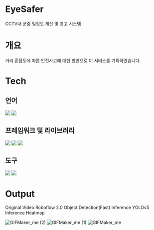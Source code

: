 # EyeSafer
CCTV내 군중 밀집도 계산 및 경고 시스템

# 개요
거리 혼잡도에 따른 안전사고에 대한 방안으로 이 서비스를 기획하였습니다.

# Tech

## 언어
<img src="https://img.shields.io/badge/Python-3766AB?style=flat-square&logo=Python&logoColor=white"/>
<img src="https://img.shields.io/badge/HTML-3766AB?style=flat-square&logo=HTML&logoColor=white"/>

## 프레임워크 및 라이브러리
<img src="https://img.shields.io/badge/Flask-00599C?style=flat-square&logo=Flask&logoColor=white"/>
<img src="https://img.shields.io/badge/OpenCV-00599C?style=flat-square&logo=OpenCV&logoColor=white"/>
<img src="https://img.shields.io/badge/YOLOv5-00599C?style=flat-square&logo=YOLOv5&logoColor=white"/>

## 도구
<img src="https://img.shields.io/badge/Git-00599C?style=flat-square&logo=Git&logoColor=white"/>
<img src="https://img.shields.io/badge/Slack-00599C?style=flat-square&logo=Slack&logoColor=white"/>

# Output
Original Video  Roboflow 2.0 Object Detection(Fast) Inference YOLOv5 Inference  Heatmap

![GIFMaker_me (2)](https://github.com/hanghae-hackathon/EyeSafer_AI/assets/44021629/e192154f-c64e-49c8-a4b7-f8776067a314) 
![GIFMaker_me (1)](https://github.com/hanghae-hackathon/EyeSafer_AI/assets/44021629/5b251cd1-0aa9-4dd1-acac-383817474459) 
![GIFMaker_me](https://github.com/hanghae-hackathon/EyeSafer_AI/assets/44021629/b6036f1d-184c-42b4-bcb0-44ff129ac7ad) 


